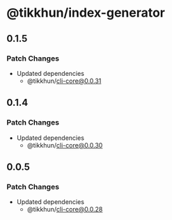 # @tikkhun/index-generator

## 0.1.5

### Patch Changes

- Updated dependencies
  - @tikkhun/cli-core@0.0.31

## 0.1.4

### Patch Changes

- Updated dependencies
  - @tikkhun/cli-core@0.0.30

## 0.0.5

### Patch Changes

- Updated dependencies
  - @tikkhun/cli-core@0.0.28
